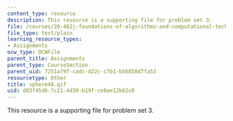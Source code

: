 ```yaml
---
content_type: resource
description: This resource is a supporting file for problem set 3.
file: /courses/20-482j-foundations-of-algorithms-and-computational-techniques-in-systems-biology-spring-2006/d83f45d67c214d30b19fce0ae12b62c0_sphere48.qif
file_type: text/plain
learning_resource_types:
- Assignments
ocw_type: OCWFile
parent_title: Assignments
parent_type: CourseSection
parent_uid: 7251a79f-cadc-d22c-c7b1-b56858d7fa53
resourcetype: Other
title: sphere48.qif
uid: d83f45d6-7c21-4d30-b19f-ce0ae12b62c0
---
```

This resource is a supporting file for problem set 3.

